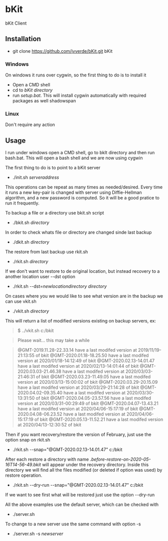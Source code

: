 # bKit
bKit Client

## Installation
- git clone https://github.com/jvverde/bKit.git bKit

### Windows
On windows it runs over cygwin, so the first thing to do is to install it
- Open a CMD shell 
- cd to *bKit directory*
- run *setup.bat*. This will install cygwin automatically with required packages as well shadowspan

### Linux
  Don't require any action

## Usage
I run under windows open a CMD shell, go to bkIt directory and then run bash.bat.
This will open a bash shell and we are now using cygwin

The first thing to do is to point to a bKit server
- ./init.sh *serveraddress*

This operations can be repeat as many times as needed/desired. Every time it runs a new key-pair is changed with server using Diffie-Hellman algorithm, and a new password is computed. So it will be a good pratice to run it frequently.

To backup a file or a directory use bkit.sh script
- ./bkit.sh *directory*

In order to check whats file or directory are changed sinde last backup
- ./dkit.sh *directory*

The restore from last backup use rkit.sh
- ./rkit.sh *directory*

If we don't want to restore to de original location, but instead recovery to a another location user --dst option 
- ./rkit.sh --dst=*newlocationdirectory* *directory*

On cases where you we would like to see what version are in the backup we can use vkit.sh
- ./vkit.sh *directory*

This will return a list of modified versions existing on backup servers, ex:

>$ ../vkit.sh c:/bkit

>Please wait... this may take a while

>@GMT-2019.11.28-22.33.14 have a last modifed version at 2019/11/19-21:13:55 of bkit
>@GMT-2020.01.18-18.25.50 have a last modifed version at 2020/01/18-14:12:49 of bkit
>@GMT-2020.02.13-14.01.47 have a last modifed version at 2020/02/13-14:01:44 of bkit
>@GMT-2020.03.03-21.46.38 have a last modifed version at 2020/03/03-21:46:31 of bkit
>@GMT-2020.03.23-11.49.05 have a last modifed version at 2020/03/13-15:00:02 of bkit
>@GMT-2020.03.29-20.15.09 have a last modifed version at 2020/03/29-21:14:28 of bkit
>@GMT-2020.04.02-09.35.40 have a last modifed version at 2020/03/30-13:31:50 of bkit
>@GMT-2020.04.05-23.57.56 have a last modifed version at 2020/03/31-00:29:49 of bkit
>@GMT-2020.04.07-13.43.21 have a last modifed version at 2020/04/06-15:17:19 of bkit
>@GMT-2020.04.08-06.23.52 have a last modifed version at 2020/04/06-15:17:19 of bkit
>@GMT-2020.05.13-11.52.21 have a last modifed version at 2020/04/13-12:30:52 of bkit

Then if you want recovery/restore the version of February, just use the option snap on rkit.sh
- ./rkit.sh --snap="@GMT-2020.02.13-14.01.47" c:/bkit

After each restore a directory with name *.before-restore-on-2020-05-16T14-56-49.bkit* will appear under the recovery directory. Inside this directory we will find all the files modified (or deleted if option was used) by restore operation.

- ./rkit.sh --dry-run --snap="@GMT-2020.02.13-14.01.47" c:/bkit

If we want to see first what will be restored just use the option --dry-run

All the above examples use the default server, which can be checked with
- ./server.sh

To change to a new server use the same command with option -s
- ./server.sh -s *newserver*